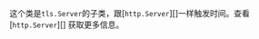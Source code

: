 <!-- YAML
added: v0.3.4
-->

这个类是`tls.Server`的子类，跟[`http.Server`][]一样触发时间。查看[`http.Server`][] 获取更多信息。

